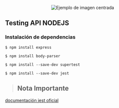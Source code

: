 <p align="center">
  <img src="https://spin.atomicobject.com/wp-content/uploads/jest.png" alt="Ejemplo de imagen centrada">
</p>

## Testing API NODEJS

###  Instalación de dependencias

`$ npm install express`

`$ npm install body-parser`

`$ npm install --save-dev supertest`

`$ npm install --save-dev jest`

>## Nota Importante
[documentación jest oficial](https://jestjs.io "documentación")